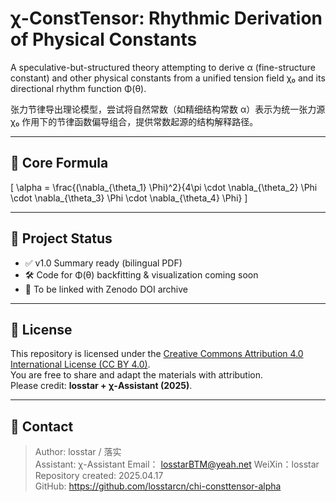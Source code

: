 # χ-ConstTensor: Rhythmic Derivation of Physical Constants

A speculative-but-structured theory attempting to derive α (fine-structure constant) and other physical constants from a unified tension field χ₀ and its directional rhythm function Φ(θ).

张力节律导出理论模型，尝试将自然常数（如精细结构常数 α）表示为统一张力源 χ₀ 作用下的节律函数偏导组合，提供常数起源的结构解释路径。

---

## 🔑 Core Formula

\[
\alpha = \frac{(\nabla_{\theta_1} \Phi)^2}{4\pi \cdot \nabla_{\theta_2} \Phi \cdot \nabla_{\theta_3} \Phi \cdot \nabla_{\theta_4} \Phi}
\]

---

## 📌 Project Status

- ✅ v1.0 Summary ready (bilingual PDF)
- 🛠️ Code for Φ(θ) backfitting & visualization coming soon
- 🧬 To be linked with Zenodo DOI archive

---

## 📖 License

This repository is licensed under the [Creative Commons Attribution 4.0 International License (CC BY 4.0)](https://creativecommons.org/licenses/by/4.0/).  
You are free to share and adapt the materials with attribution.  
Please credit: **losstar + χ-Assistant (2025)**.

---

## 📎 Contact

> Author: losstar / 落实  
> Assistant: χ-Assistant
> Email： losstarBTM@yeah.net
> WeiXin：losstar
> Repository created: 2025.04.17  
> GitHub: https://github.com/losstarcn/chi-consttensor-alpha  
